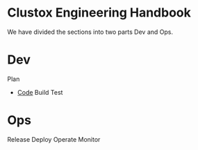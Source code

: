# Clustox Engineering Handbook

We have divided the sections into two parts Dev and Ops.

# Dev
   Plan 
   * [Code](https://github.com/Clustox/handbook/blob/main/code.md)
   Build
   Test
# Ops
   Release
   Deploy
   Operate
   Monitor
